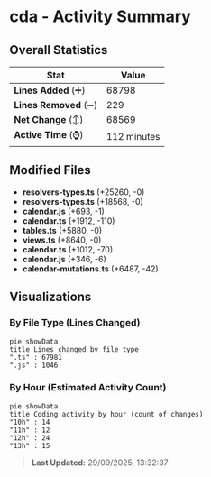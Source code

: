 # cda - Activity Summary 

## Overall Statistics

| Stat                   | Value                                                             |
| ---------------------- | ----------------------------------------------------------------- |
| **Lines Added** (➕)   | 68798                                          |
| **Lines Removed** (➖) | 229                                        |
| **Net Change** (↕)    | 68569                |
| **Active Time** (⌚)   | 112 minutes |


## Modified Files
- **resolvers-types.ts** (+25260, -0)
- **resolvers-types.ts** (+18568, -0)
- **calendar.js** (+693, -1)
- **calendar.ts** (+1912, -110)
- **tables.ts** (+5880, -0)
- **views.ts** (+8640, -0)
- **calendar.ts** (+1012, -70)
- **calendar.js** (+346, -6)
- **calendar-mutations.ts** (+6487, -42)

## Visualizations

### By File Type (Lines Changed)

```mermaid
pie showData
title Lines changed by file type
".ts" : 67981
".js" : 1046
```

### By Hour (Estimated Activity Count)

```mermaid
pie showData
title Coding activity by hour (count of changes)
"10h" : 14
"11h" : 12
"12h" : 24
"13h" : 15
```


> **Last Updated:** 29/09/2025, 13:32:37